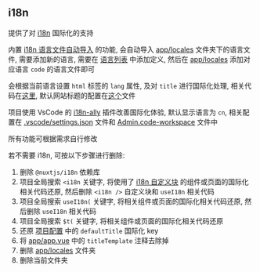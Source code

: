 ## i18n

提供了对 [i18n][i18n] 国际化的支持

内置 [i18n 语言文件自动导入][import-locales] 的功能, 会自动导入 [app/locales][locales-dir] 文件夹下的语言文件, 需要添加新的语言, 需要在 [语言列表][import-locales] 中添加定义, 然后在 [app/locales][locales-dir] 添加对应语言 `code` 的语言文件即可

会根据当前语言设置 `html` 标签的 `lang` 属性, 及对 `title` 进行国际化处理, 相关代码在[这里](./app/plugins/set-i18n-head.ts), 默认网站标题的配置在[这个](../../app/app.config.ts)文件

项目使用 VsCode 的 [i18n-ally](https://github.com/lokalise/i18n-ally) 插件改善国际化体验, 默认显示语言为 `cn`, 相关配置在 [.vscode/settings.json](../../.vscode/settings.json) 文件和 [Admin.code-workspace](../../Admin.code-workspace) 文件中

所有功能可根据需求自行修改

若不需要 i18n, 可按以下步骤进行删除:

1. 删除 `@nuxtjs/i18n` 依赖库
2. 项目全局搜索 `<i18n` 关键字, 将使用了 [i18n 自定义块](https://vue-i18n.intlify.dev/guide/advanced/sfc.html) 的组件或页面的国际化相关代码还原, 然后删除 `<i18n />` 自定义块和 `useI18n` 相关代码
3. 项目全局搜索 `useI18n(` 关键字, 将相关组件或页面的国际化相关代码还原, 然后删除 `useI18n` 相关代码
4. 项目全局搜索 `$t(` 关键字, 将相关组件或页面的国际化相关代码还原
5. 还原 [项目配置](../../app/app.config.ts) 中的 `defaultTitle` 国际化 key
6. 将 [app/app.vue](../../app/app.vue) 中的 `titleTemplate` 注释去除掉
7. 删除 [app/locales][locales-dir] 文件夹
8. 删除当前文件夹

[i18n]: https://nuxt.com/modules/i18n
[import-locales]: ./modules/import-locales.ts
[locales-dir]: ../../app/locales/
